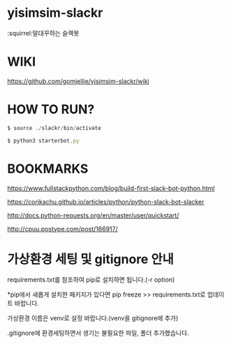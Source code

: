 # yisimsim-slackr
:squirrel:말대꾸하는 슬랙봇

# WIKI 

https://github.com/gomjellie/yisimsim-slackr/wiki


# HOW TO RUN?
```js
$ source ./slackr/bin/activate

$ python3 starterbot.py
```
# BOOKMARKS

https://www.fullstackpython.com/blog/build-first-slack-bot-python.html

https://corikachu.github.io/articles/python/python-slack-bot-slacker

http://docs.python-requests.org/en/master/user/quickstart/

http://cpuu.postype.com/post/166917/


# 가상환경 세팅 및 gitignore 안내
requirements.txt를 참조하여 pip로 설치하면 됩니다.(-r option)

*pip에서 새롭게 설치한 패키지가 있다면 pip freeze >> requirements.txt로 업데이트 바랍니다.

가상환경 이름은 venv로 설정 바랍니다.(venv을 gitignore에 추가)

.gitignore에 환경세팅하면서 생기는 불필요한 파일, 폴더 추가했습니다.
